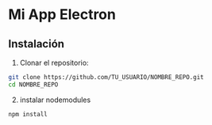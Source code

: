 # Mi App Electron

## Instalación

1. Clonar el repositorio:
```bash
git clone https://github.com/TU_USUARIO/NOMBRE_REPO.git
cd NOMBRE_REPO
```
2. instalar nodemodules
```bash
npm install
